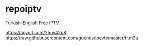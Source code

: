 # repoiptv
Turkish-English Free IPTV

https://tinyurl.com/25uv42p8
https://raw.githubusercontent.com/guenes/ipevtv/master/tr.m3u
